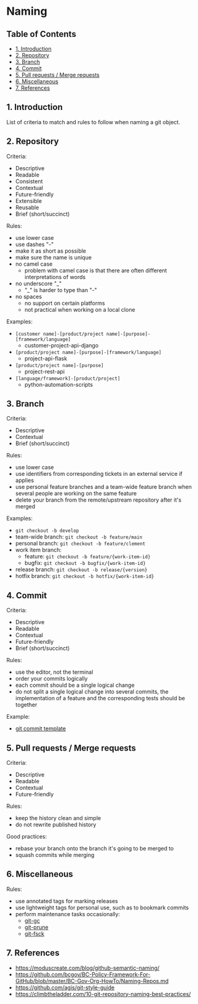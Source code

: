 # Naming <!-- omit in toc -->

## Table of Contents <!-- omit in toc -->

- [1. Introduction](#1-introduction)
- [2. Repository](#2-repository)
- [3. Branch](#3-branch)
- [4. Commit](#4-commit)
- [5. Pull requests / Merge requests](#5-pull-requests--merge-requests)
- [6. Miscellaneous](#6-miscellaneous)
- [7. References](#7-references)

## 1. Introduction

List of criteria to match and rules to follow when naming a git object.

## 2. Repository

Criteria:
- Descriptive
- Readable
- Consistent
- Contextual
- Future-friendly
- Extensible
- Reusable
- Brief (short/succinct)

Rules:
- use lower case
- use dashes "-"
- make it as short as possible
- make sure the name is unique
- no camel case
  - problem with camel case is that there are often different interpretations of words
- no underscore "_"
  - "_" is harder to type than "-"
- no spaces
  - no support on certain platforms
  - not practical when working on a local clone

Examples:
- `[customer name]-[product/project name]-[purpose]-[framework/language]`
  - customer-project-api-django
- `[product/project name]-[purpose]-[framework/language]`
  - project-api-flask
- `[product/project name]-[purpose]`
  - project-rest-api
- `[language/framework]-[product/project]`
  - python-automation-scripts

## 3. Branch

Criteria:
- Descriptive
- Contextual
- Brief (short/succinct)

Rules:
- use lower case
- use identifiers from corresponding tickets in an external service if applies
- use personal feature branches and a team-wide feature branch when several people are working on the same feature
- delete your branch from the remote/upstream repository after it's merged

Examples:
- `git checkout -b develop`
- team-wide branch: `git checkout -b feature/main`
- personal branch: `git checkout -b feature/clement`
- work item branch:
  - feature: `git checkout -b feature/{work-item-id}`
  - bugfix: `git checkout -b bugfix/{work-item-id}`
- release branch: `git checkout -b release/{version}`
- hotfix branch: `git checkout -b hotfix/{work-item-id}`

## 4. Commit

Criteria:
- Descriptive
- Readable
- Contextual
- Future-friendly
- Brief (short/succinct)

Rules:
- use the editor, not the terminal
- order your commits logically
- each commit should be a single logical change
- do not split a single logical change into several commits, the implementation of a feature and the corresponding tests should be together

Example:
- [git commit template](https://github.com/clement-deltel/dotfiles/blob/main/.gitmessage.txt)

## 5. Pull requests / Merge requests

Criteria:
- Descriptive
- Readable
- Contextual
- Future-friendly

Rules:
- keep the history clean and simple
- do not rewrite published history

Good practices:
- rebase your branch onto the branch it's going to be merged to
- squash commits while merging

## 6. Miscellaneous

Rules:
- use annotated tags for marking releases
- use lightweight tags for personal use, such as to bookmark commits
- perform maintenance tasks occasionally:
  - [git-gc](https://git-scm.com/docs/git-gc)
  - [git-prune](https://git-scm.com/docs/git-prune)
  - [git-fsck](https://git-scm.com/docs/git-fsck)

## 7. References

- https://moduscreate.com/blog/github-semantic-naming/
- https://github.com/bcgov/BC-Policy-Framework-For-GitHub/blob/master/BC-Gov-Org-HowTo/Naming-Repos.md
- https://github.com/agis/git-style-guide
- https://climbtheladder.com/10-git-repository-naming-best-practices/
